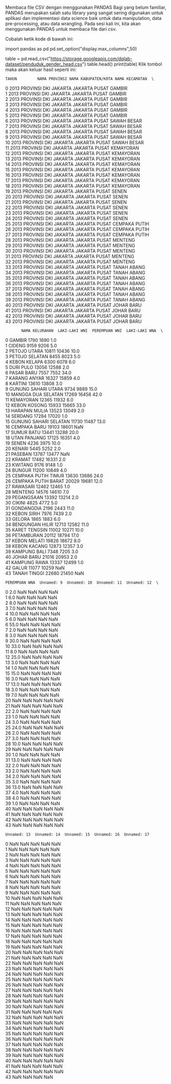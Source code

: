 Membaca file CSV dengan menggunakan PANDAS
Bagi yang belum familiar, PANDAS merupakan salah satu library yang sangat sering digunakan untuk aplikasi dan implementasi data science baik untuk data manipulation, data pre-processing, atau data wrangling. Pada sesi kali ini, kita akan menggunakan PANDAS untuk membaca file dari csv.

Cobalah ketik kode di bawah ini:

import pandas as pd
pd.set_option("display.max_columns",50)

table = pd.read_csv("https://storage.googleapis.com/dqlab-dataset/penduduk_gender_head.csv")
table.head()
print(table)
Klik tombol  maka akan keluar hasil seperti ini:

    TAHUN         NAMA PROVINSI NAMA KABUPATEN/KOTA NAMA KECAMATAN  \
0    2013  PROVINSI DKI JAKARTA       JAKARTA PUSAT         GAMBIR   
1    2013  PROVINSI DKI JAKARTA       JAKARTA PUSAT         GAMBIR   
2    2013  PROVINSI DKI JAKARTA       JAKARTA PUSAT         GAMBIR   
3    2013  PROVINSI DKI JAKARTA       JAKARTA PUSAT         GAMBIR   
4    2013  PROVINSI DKI JAKARTA       JAKARTA PUSAT         GAMBIR   
5    2013  PROVINSI DKI JAKARTA       JAKARTA PUSAT         GAMBIR   
6    2013  PROVINSI DKI JAKARTA       JAKARTA PUSAT    SAWAH BESAR   
7    2013  PROVINSI DKI JAKARTA       JAKARTA PUSAT    SAWAH BESAR   
8    2013  PROVINSI DKI JAKARTA       JAKARTA PUSAT    SAWAH BESAR   
9    2013  PROVINSI DKI JAKARTA       JAKARTA PUSAT    SAWAH BESAR   
10   2013  PROVINSI DKI JAKARTA       JAKARTA PUSAT    SAWAH BESAR   
11   2013  PROVINSI DKI JAKARTA       JAKARTA PUSAT      KEMAYORAN   
12   2013  PROVINSI DKI JAKARTA       JAKARTA PUSAT      KEMAYORAN   
13   2013  PROVINSI DKI JAKARTA       JAKARTA PUSAT      KEMAYORAN   
14   2013  PROVINSI DKI JAKARTA       JAKARTA PUSAT      KEMAYORAN   
15   2013  PROVINSI DKI JAKARTA       JAKARTA PUSAT      KEMAYORAN   
16   2013  PROVINSI DKI JAKARTA       JAKARTA PUSAT      KEMAYORAN   
17   2013  PROVINSI DKI JAKARTA       JAKARTA PUSAT      KEMAYORAN   
18   2013  PROVINSI DKI JAKARTA       JAKARTA PUSAT      KEMAYORAN   
19   2013  PROVINSI DKI JAKARTA       JAKARTA PUSAT          SENEN   
20   2013  PROVINSI DKI JAKARTA       JAKARTA PUSAT          SENEN   
21   2013  PROVINSI DKI JAKARTA       JAKARTA PUSAT          SENEN   
22   2013  PROVINSI DKI JAKARTA       JAKARTA PUSAT          SENEN   
23   2013  PROVINSI DKI JAKARTA       JAKARTA PUSAT          SENEN   
24   2013  PROVINSI DKI JAKARTA       JAKARTA PUSAT          SENEN   
25   2013  PROVINSI DKI JAKARTA       JAKARTA PUSAT  CEMPAKA PUTIH   
26   2013  PROVINSI DKI JAKARTA       JAKARTA PUSAT  CEMPAKA PUTIH   
27   2013  PROVINSI DKI JAKARTA       JAKARTA PUSAT  CEMPAKA PUTIH   
28   2013  PROVINSI DKI JAKARTA       JAKARTA PUSAT        MENTENG   
29   2013  PROVINSI DKI JAKARTA       JAKARTA PUSAT        MENTENG   
30   2013  PROVINSI DKI JAKARTA       JAKARTA PUSAT        MENTENG   
31   2013  PROVINSI DKI JAKARTA       JAKARTA PUSAT        MENTENG   
32   2013  PROVINSI DKI JAKARTA       JAKARTA PUSAT        MENTENG   
33   2013  PROVINSI DKI JAKARTA       JAKARTA PUSAT    TANAH ABANG   
34   2013  PROVINSI DKI JAKARTA       JAKARTA PUSAT    TANAH ABANG   
35   2013  PROVINSI DKI JAKARTA       JAKARTA PUSAT    TANAH ABANG   
36   2013  PROVINSI DKI JAKARTA       JAKARTA PUSAT    TANAH ABANG   
37   2013  PROVINSI DKI JAKARTA       JAKARTA PUSAT    TANAH ABANG   
38   2013  PROVINSI DKI JAKARTA       JAKARTA PUSAT    TANAH ABANG   
39   2013  PROVINSI DKI JAKARTA       JAKARTA PUSAT    TANAH ABANG   
40   2013  PROVINSI DKI JAKARTA       JAKARTA PUSAT     JOHAR BARU   
41   2013  PROVINSI DKI JAKARTA       JAKARTA PUSAT     JOHAR BARU   
42   2013  PROVINSI DKI JAKARTA       JAKARTA PUSAT     JOHAR BARU   
43   2013  PROVINSI DKI JAKARTA       JAKARTA PUSAT     JOHAR BARU   

           NAMA KELURAHAN  LAKI-LAKI WNI  PEREMPUAN WNI  LAKI-LAKI WNA  \
0                  GAMBIR           1790           1690            1.0   
1                  CIDENG           9159           9206            5.0   
2            PETOJO UTARA          10811          10436           10.0   
3          PETOJO SELATAN           8455           8023            5.0   
4            KEBON KELAPA           6300           6078            6.0   
5               DURI PULO          13056          12588            2.0   
6              PASAR BARU           7557           7552           34.0   
7            KARANG ANYAR          16327          15859            4.0   
8                 KARTINI          13610          13808            3.0   
9     GUNUNG SAHARI UTARA           9734           9889           15.0   
10     MANGGA DUA SELATAN          17269          16458           42.0   
11              KEMAYORAN          12365          11932            6.0   
12           KEBON KOSONG          15933          15665           33.0   
13          HARAPAN MULIA          13523          13049            2.0   
14                SERDANG          17284          17020            1.0   
15  GUNUNG SAHARI SELATAN          11730          11487           13.0   
16           CEMPAKA BARU          19103          18601            NaN   
17             SUMUR BATU          13441          13288           20.0   
18           UTAN PANJANG          17125          16351            4.0   
19                  SENEN           4236           3975           10.0   
20                 KENARI           5445           5252            2.0   
21                PASEBAN          13787          13477            NaN   
22                 KRAMAT          17482          16331            2.0   
23                KWITANG           9176           9148            1.0   
24                 BUNGUR          11200          10849            4.0   
25    CEMPAKA PUTIH TIMUR          13630          13686           24.0   
26    CEMPAKA PUTIH BARAT          20029          19681           12.0   
27               RAWASARI          12462          12465            1.0   
28                MENTENG          14576          14610            7.0   
29             PEGANGSAAN          13392          13214            2.0   
30                 CIKINI           4825           4772            5.0   
31             GONDANGDIA           2196           2443           11.0   
32            KEBON SIRIH           7976           7439            2.0   
33                 GELORA           1865           1883            6.0   
34        BENDUNGAN HILIR          12713          12582           11.0   
35          KARET TENGSIN          11002          10271           10.0   
36             PETAMBURAN          20112          18794           17.0   
37           KEBON MELATI          19826          18672            8.0   
38           KEBON KACANG          12873          12357            3.0   
39           KAMPUNG BALI           7348           7205            3.0   
40             JOHAR BARU          21016          20953            2.0   
41           KAMPUNG RAWA          13337          12499            1.0   
42                  GALUR          11077          10259            NaN   
43           TANAH TINGGI          22680          21450            NaN   

    PEREMPUAN WNA  Unnamed: 9  Unnamed: 10  Unnamed: 11  Unnamed: 12  \
0             2.0         NaN          NaN          NaN          NaN   
1             6.0         NaN          NaN          NaN          NaN   
2             8.0         NaN          NaN          NaN          NaN   
3             7.0         NaN          NaN          NaN          NaN   
4            10.0         NaN          NaN          NaN          NaN   
5             6.0         NaN          NaN          NaN          NaN   
6            55.0         NaN          NaN          NaN          NaN   
7             2.0         NaN          NaN          NaN          NaN   
8             3.0         NaN          NaN          NaN          NaN   
9            30.0         NaN          NaN          NaN          NaN   
10           33.0         NaN          NaN          NaN          NaN   
11            8.0         NaN          NaN          NaN          NaN   
12           25.0         NaN          NaN          NaN          NaN   
13            3.0         NaN          NaN          NaN          NaN   
14            1.0         NaN          NaN          NaN          NaN   
15           15.0         NaN          NaN          NaN          NaN   
16            3.0         NaN          NaN          NaN          NaN   
17           13.0         NaN          NaN          NaN          NaN   
18            3.0         NaN          NaN          NaN          NaN   
19            7.0         NaN          NaN          NaN          NaN   
20            NaN         NaN          NaN          NaN          NaN   
21            NaN         NaN          NaN          NaN          NaN   
22            2.0         NaN          NaN          NaN          NaN   
23            1.0         NaN          NaN          NaN          NaN   
24            3.0         NaN          NaN          NaN          NaN   
25           24.0         NaN          NaN          NaN          NaN   
26            2.0         NaN          NaN          NaN          NaN   
27            3.0         NaN          NaN          NaN          NaN   
28           10.0         NaN          NaN          NaN          NaN   
29            NaN         NaN          NaN          NaN          NaN   
30            1.0         NaN          NaN          NaN          NaN   
31           13.0         NaN          NaN          NaN          NaN   
32            2.0         NaN          NaN          NaN          NaN   
33            2.0         NaN          NaN          NaN          NaN   
34            2.0         NaN          NaN          NaN          NaN   
35            3.0         NaN          NaN          NaN          NaN   
36           13.0         NaN          NaN          NaN          NaN   
37            4.0         NaN          NaN          NaN          NaN   
38            4.0         NaN          NaN          NaN          NaN   
39            1.0         NaN          NaN          NaN          NaN   
40            NaN         NaN          NaN          NaN          NaN   
41            NaN         NaN          NaN          NaN          NaN   
42            NaN         NaN          NaN          NaN          NaN   
43            NaN         NaN          NaN          NaN          NaN   

    Unnamed: 13  Unnamed: 14  Unnamed: 15  Unnamed: 16  Unnamed: 17  
0           NaN          NaN          NaN          NaN          NaN  
1           NaN          NaN          NaN          NaN          NaN  
2           NaN          NaN          NaN          NaN          NaN  
3           NaN          NaN          NaN          NaN          NaN  
4           NaN          NaN          NaN          NaN          NaN  
5           NaN          NaN          NaN          NaN          NaN  
6           NaN          NaN          NaN          NaN          NaN  
7           NaN          NaN          NaN          NaN          NaN  
8           NaN          NaN          NaN          NaN          NaN  
9           NaN          NaN          NaN          NaN          NaN  
10          NaN          NaN          NaN          NaN          NaN  
11          NaN          NaN          NaN          NaN          NaN  
12          NaN          NaN          NaN          NaN          NaN  
13          NaN          NaN          NaN          NaN          NaN  
14          NaN          NaN          NaN          NaN          NaN  
15          NaN          NaN          NaN          NaN          NaN  
16          NaN          NaN          NaN          NaN          NaN  
17          NaN          NaN          NaN          NaN          NaN  
18          NaN          NaN          NaN          NaN          NaN  
19          NaN          NaN          NaN          NaN          NaN  
20          NaN          NaN          NaN          NaN          NaN  
21          NaN          NaN          NaN          NaN          NaN  
22          NaN          NaN          NaN          NaN          NaN  
23          NaN          NaN          NaN          NaN          NaN  
24          NaN          NaN          NaN          NaN          NaN  
25          NaN          NaN          NaN          NaN          NaN  
26          NaN          NaN          NaN          NaN          NaN  
27          NaN          NaN          NaN          NaN          NaN  
28          NaN          NaN          NaN          NaN          NaN  
29          NaN          NaN          NaN          NaN          NaN  
30          NaN          NaN          NaN          NaN          NaN  
31          NaN          NaN          NaN          NaN          NaN  
32          NaN          NaN          NaN          NaN          NaN  
33          NaN          NaN          NaN          NaN          NaN  
34          NaN          NaN          NaN          NaN          NaN  
35          NaN          NaN          NaN          NaN          NaN  
36          NaN          NaN          NaN          NaN          NaN  
37          NaN          NaN          NaN          NaN          NaN  
38          NaN          NaN          NaN          NaN          NaN  
39          NaN          NaN          NaN          NaN          NaN  
40          NaN          NaN          NaN          NaN          NaN  
41          NaN          NaN          NaN          NaN          NaN  
42          NaN          NaN          NaN          NaN          NaN  
43          NaN          NaN          NaN          NaN  